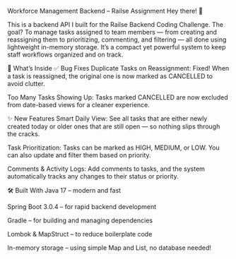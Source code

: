 Workforce Management Backend – Railse Assignment
Hey there! 👋

This is a backend API I built for the Railse Backend Coding Challenge. The goal? To manage tasks assigned to team members — from creating and reassigning them to prioritizing, commenting, and filtering — all done using lightweight in-memory storage. It’s a compact yet powerful system to keep staff workflows organized and on track.

🧠 What’s Inside
✅ Bug Fixes
Duplicate Tasks on Reassignment: Fixed! When a task is reassigned, the original one is now marked as CANCELLED to avoid clutter.

Too Many Tasks Showing Up: Tasks marked CANCELLED are now excluded from date-based views for a cleaner experience.

✨ New Features
Smart Daily View: See all tasks that are either newly created today or older ones that are still open — so nothing slips through the cracks.

Task Prioritization: Tasks can be marked as HIGH, MEDIUM, or LOW. You can also update and filter them based on priority.

Comments & Activity Logs: Add comments to tasks, and the system automatically tracks any changes to their status or priority.

🛠️ Built With
Java 17 – modern and fast

Spring Boot 3.0.4 – for rapid backend development

Gradle – for building and managing dependencies

Lombok & MapStruct – to reduce boilerplate code

In-memory storage – using simple Map and List, no database needed!

